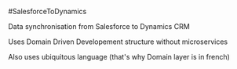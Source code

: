 #SalesforceToDynamics

Data synchronisation from Salesforce to Dynamics CRM

Uses Domain Driven Developement structure without microservices

Also uses ubiquitous language (that's why Domain layer is in french)

